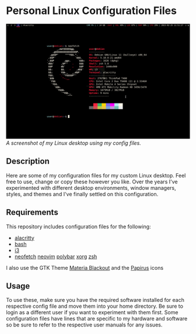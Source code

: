 # Personal Linux Configuration Files
![Desktop Rice](/desktop_rice.png)
*A screenshot of my Linux desktop using my config files.*

## Description

Here are some of my configuration files for my custom Linux desktop. Feel free to use, change or copy these however you like. Over the years I've experimented with different desktop environments, window managers, styles, and themes and I've finally settled on this configuration.

## Requirements

This repository includes configuration files for the following:

+ [alacritty](https://github.com/alacritty/alacritty)
+ [bash](https://git.savannah.gnu.org/cgit/bash.git)
+ [i3](https://github.com/i3/i3)
+ [neofetch](https://github.com/dylanaraps/neofetch)
[neovim](https://github.com/neovim/neovim)
[polybar](https://github.com/polybar/polybar)
[xorg](https://gitlab.freedesktop.org/xorg/xserver)
[zsh](https://sourceforge.net/p/zsh/code/ci/master/tree/)

I also use the GTK Theme [Materia Blackout](https://www.xfce-look.org/p/1381066) and the [Papirus](https://github.com/PapirusDevelopmentTeam/papirus-icon-theme) icons 

## Usage

To use these, make sure you have the required software installed for each respective config file and move them into your home directory. Be sure to login as a different user if you want to experiment with them first. Some configuration files have lines that are specific to my hardware and software so be sure to refer to the respective user manuals for any issues.
